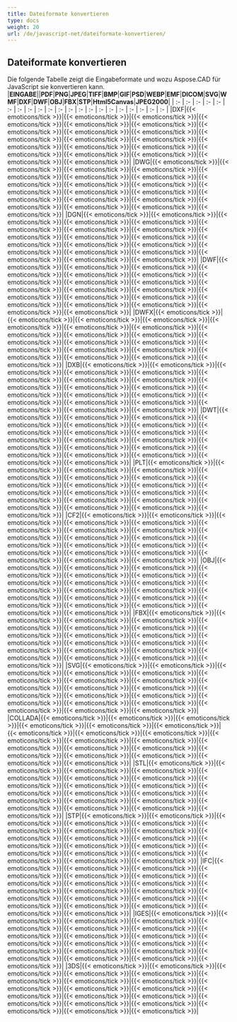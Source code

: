 ```yaml
---
title: Dateiformate konvertieren
type: docs
weight: 20
url: /de/javascript-net/dateiformate-konvertieren/
---
```


## **Dateiformate konvertieren**

Die folgende Tabelle zeigt die Eingabeformate und wozu Aspose.CAD für JavaScript sie konvertieren kann.
|**EINGABE**||**PDF**|**PNG**|**JPEG**|**TIFF**|**BMP**|**GIF**|**PSD**|**WEBP**|**EMF**|**DICOM**|**SVG**|**WMF**|**DXF**|**DWF**|**OBJ**|**FBX**|**STP**|**Html5Canvas**|**JPEG2000**|
| :- | :- | :- | :- | :- | :- | :- | :- | :- | :- | :- | :- | :- | :- | :- | :- | :- | :- |  :- | :- | :- |
|DXF|{{< emoticons/tick >}}|{{< emoticons/tick >}}|{{< emoticons/tick >}}|{{< emoticons/tick >}}|{{< emoticons/tick >}}|{{< emoticons/tick >}}|{{< emoticons/tick >}}|{{< emoticons/tick >}}|{{< emoticons/tick >}}|{{< emoticons/tick >}}|{{< emoticons/tick >}}|{{< emoticons/tick >}}|{{< emoticons/tick >}}|{{< emoticons/tick >}}|{{< emoticons/tick >}}|{{< emoticons/tick >}}|{{< emoticons/tick >}}|{{< emoticons/tick >}}|{{< emoticons/tick >}}|{{< emoticons/tick >}}|
|DWG|{{< emoticons/tick >}}|{{< emoticons/tick >}}|{{< emoticons/tick >}}|{{< emoticons/tick >}}|{{< emoticons/tick >}}|{{< emoticons/tick >}}|{{< emoticons/tick >}}|{{< emoticons/tick >}}|{{< emoticons/tick >}}|{{< emoticons/tick >}}|{{< emoticons/tick >}}|{{< emoticons/tick >}}|{{< emoticons/tick >}}|{{< emoticons/tick >}}|{{< emoticons/tick >}}|{{< emoticons/tick >}}|{{< emoticons/tick >}}|{{< emoticons/tick >}}|{{< emoticons/tick >}}|{{< emoticons/tick >}}|
|DGN|{{< emoticons/tick >}}|{{< emoticons/tick >}}|{{< emoticons/tick >}}|{{< emoticons/tick >}}|{{< emoticons/tick >}}|{{< emoticons/tick >}}|{{< emoticons/tick >}}|{{< emoticons/tick >}}|{{< emoticons/tick >}}|{{< emoticons/tick >}}|{{< emoticons/tick >}}|{{< emoticons/tick >}}|{{< emoticons/tick >}}|{{< emoticons/tick >}}|{{< emoticons/tick >}}|{{< emoticons/tick >}}|{{< emoticons/tick >}}|{{< emoticons/tick >}}|{{< emoticons/tick >}}|{{< emoticons/tick >}}|
|DWF|{{< emoticons/tick >}}|{{< emoticons/tick >}}|{{< emoticons/tick >}}|{{< emoticons/tick >}}|{{< emoticons/tick >}}|{{< emoticons/tick >}}|{{< emoticons/tick >}}|{{< emoticons/tick >}}|{{< emoticons/tick >}}|{{< emoticons/tick >}}|{{< emoticons/tick >}}|{{< emoticons/tick >}}|{{< emoticons/tick >}}|{{< emoticons/tick >}}|{{< emoticons/tick >}}|{{< emoticons/tick >}}|{{< emoticons/tick >}}|{{< emoticons/tick >}}|{{< emoticons/tick >}}|{{< emoticons/tick >}}|
|DWFX|{{< emoticons/tick >}}|{{< emoticons/tick >}}|{{< emoticons/tick >}}|{{< emoticons/tick >}}|{{< emoticons/tick >}}|{{< emoticons/tick >}}|{{< emoticons/tick >}}|{{< emoticons/tick >}}|{{< emoticons/tick >}}|{{< emoticons/tick >}}|{{< emoticons/tick >}}|{{< emoticons/tick >}}|{{< emoticons/tick >}}|{{< emoticons/tick >}}|{{< emoticons/tick >}}|{{< emoticons/tick >}}|{{< emoticons/tick >}}|{{< emoticons/tick >}}|{{< emoticons/tick >}}|{{< emoticons/tick >}}|
|DXB|{{< emoticons/tick >}}|{{< emoticons/tick >}}|{{< emoticons/tick >}}|{{< emoticons/tick >}}|{{< emoticons/tick >}}|{{< emoticons/tick >}}|{{< emoticons/tick >}}|{{< emoticons/tick >}}|{{< emoticons/tick >}}|{{< emoticons/tick >}}|{{< emoticons/tick >}}|{{< emoticons/tick >}}|{{< emoticons/tick >}}|{{< emoticons/tick >}}|{{< emoticons/tick >}}|{{< emoticons/tick >}}|{{< emoticons/tick >}}|{{< emoticons/tick >}}|{{< emoticons/tick >}}|{{< emoticons/tick >}}|
|DWT|{{< emoticons/tick >}}|{{< emoticons/tick >}}|{{< emoticons/tick >}}|{{< emoticons/tick >}}|{{< emoticons/tick >}}|{{< emoticons/tick >}}|{{< emoticons/tick >}}|{{< emoticons/tick >}}|{{< emoticons/tick >}}|{{< emoticons/tick >}}|{{< emoticons/tick >}}|{{< emoticons/tick >}}|{{< emoticons/tick >}}|{{< emoticons/tick >}}|{{< emoticons/tick >}}|{{< emoticons/tick >}}|{{< emoticons/tick >}}|{{< emoticons/tick >}}|{{< emoticons/tick >}}|{{< emoticons/tick >}}|
|PLT|{{< emoticons/tick >}}|{{< emoticons/tick >}}|{{< emoticons/tick >}}|{{< emoticons/tick >}}|{{< emoticons/tick >}}|{{< emoticons/tick >}}|{{< emoticons/tick >}}|{{< emoticons/tick >}}|{{< emoticons/tick >}}|{{< emoticons/tick >}}|{{< emoticons/tick >}}|{{< emoticons/tick >}}|{{< emoticons/tick >}}|{{< emoticons/tick >}}|{{< emoticons/tick >}}|{{< emoticons/tick >}}|{{< emoticons/tick >}}|{{< emoticons/tick >}}|{{< emoticons/tick >}}|{{< emoticons/tick >}}|
|CF2|{{< emoticons/tick >}}|{{< emoticons/tick >}}|{{< emoticons/tick >}}|{{< emoticons/tick >}}|{{< emoticons/tick >}}|{{< emoticons/tick >}}|{{< emoticons/tick >}}|{{< emoticons/tick >}}|{{< emoticons/tick >}}|{{< emoticons/tick >}}|{{< emoticons/tick >}}|{{< emoticons/tick >}}|{{< emoticons/tick >}}|{{< emoticons/tick >}}|{{< emoticons/tick >}}|{{< emoticons/tick >}}|{{< emoticons/tick >}}|{{< emoticons/tick >}}|{{< emoticons/tick >}}|{{< emoticons/tick >}}|
|OBJ|{{< emoticons/tick >}}|{{< emoticons/tick >}}|{{< emoticons/tick >}}|{{< emoticons/tick >}}|{{< emoticons/tick >}}|{{< emoticons/tick >}}|{{< emoticons/tick >}}|{{< emoticons/tick >}}|{{< emoticons/tick >}}|{{< emoticons/tick >}}|{{< emoticons/tick >}}|{{< emoticons/tick >}}|{{< emoticons/tick >}}|{{< emoticons/tick >}}|{{< emoticons/tick >}}|{{< emoticons/tick >}}|{{< emoticons/tick >}}|{{< emoticons/tick >}}|{{< emoticons/tick >}}|{{< emoticons/tick >}}|
|FBX|{{< emoticons/tick >}}|{{< emoticons/tick >}}|{{< emoticons/tick >}}|{{< emoticons/tick >}}|{{< emoticons/tick >}}|{{< emoticons/tick >}}|{{< emoticons/tick >}}|{{< emoticons/tick >}}|{{< emoticons/tick >}}|{{< emoticons/tick >}}|{{< emoticons/tick >}}|{{< emoticons/tick >}}|{{< emoticons/tick >}}|{{< emoticons/tick >}}|{{< emoticons/tick >}}|{{< emoticons/tick >}}|{{< emoticons/tick >}}|{{< emoticons/tick >}}|{{< emoticons/tick >}}|{{< emoticons/tick >}}|
|SVG|{{< emoticons/tick >}}|{{< emoticons/tick >}}|{{< emoticons/tick >}}|{{< emoticons/tick >}}|{{< emoticons/tick >}}|{{< emoticons/tick >}}|{{< emoticons/tick >}}|{{< emoticons/tick >}}|{{< emoticons/tick >}}|{{< emoticons/tick >}}|{{< emoticons/tick >}}|{{< emoticons/tick >}}|{{< emoticons/tick >}}|{{< emoticons/tick >}}|{{< emoticons/tick >}}|{{< emoticons/tick >}}|{{< emoticons/tick >}}|{{< emoticons/tick >}}|{{< emoticons/tick >}}|{{< emoticons/tick >}}|
|COLLADA|{{< emoticons/tick >}}|{{< emoticons/tick >}}|{{< emoticons/tick >}}|{{< emoticons/tick >}}|{{< emoticons/tick >}}|{{< emoticons/tick >}}|{{< emoticons/tick >}}|{{< emoticons/tick >}}|{{< emoticons/tick >}}|{{< emoticons/tick >}}|{{< emoticons/tick >}}|{{< emoticons/tick >}}|{{< emoticons/tick >}}|{{< emoticons/tick >}}|{{< emoticons/tick >}}|{{< emoticons/tick >}}|{{< emoticons/tick >}}|{{< emoticons/tick >}}|{{< emoticons/tick >}}|{{< emoticons/tick >}}|
|STL|{{< emoticons/tick >}}|{{< emoticons/tick >}}|{{< emoticons/tick >}}|{{< emoticons/tick >}}|{{< emoticons/tick >}}|{{< emoticons/tick >}}|{{< emoticons/tick >}}|{{< emoticons/tick >}}|{{< emoticons/tick >}}|{{< emoticons/tick >}}|{{< emoticons/tick >}}|{{< emoticons/tick >}}|{{< emoticons/tick >}}|{{< emoticons/tick >}}|{{< emoticons/tick >}}|{{< emoticons/tick >}}|{{< emoticons/tick >}}|{{< emoticons/tick >}}|{{< emoticons/tick >}}|{{< emoticons/tick >}}|
|STP|{{< emoticons/tick >}}|{{< emoticons/tick >}}|{{< emoticons/tick >}}|{{< emoticons/tick >}}|{{< emoticons/tick >}}|{{< emoticons/tick >}}|{{< emoticons/tick >}}|{{< emoticons/tick >}}|{{< emoticons/tick >}}|{{< emoticons/tick >}}|{{< emoticons/tick >}}|{{< emoticons/tick >}}|{{< emoticons/tick >}}|{{< emoticons/tick >}}|{{< emoticons/tick >}}|{{< emoticons/tick >}}|{{< emoticons/tick >}}|{{< emoticons/tick >}}|{{< emoticons/tick >}}|{{< emoticons/tick >}}|
|IFC|{{< emoticons/tick >}}|{{< emoticons/tick >}}|{{< emoticons/tick >}}|{{< emoticons/tick >}}|{{< emoticons/tick >}}|{{< emoticons/tick >}}|{{< emoticons/tick >}}|{{< emoticons/tick >}}|{{< emoticons/tick >}}|{{< emoticons/tick >}}|{{< emoticons/tick >}}|{{< emoticons/tick >}}|{{< emoticons/tick >}}|{{< emoticons/tick >}}|{{< emoticons/tick >}}|{{< emoticons/tick >}}|{{< emoticons/tick >}}|{{< emoticons/tick >}}|{{< emoticons/tick >}}|{{< emoticons/tick >}}|
|IGES|{{< emoticons/tick >}}|{{< emoticons/tick >}}|{{< emoticons/tick >}}|{{< emoticons/tick >}}|{{< emoticons/tick >}}|{{< emoticons/tick >}}|{{< emoticons/tick >}}|{{< emoticons/tick >}}|{{< emoticons/tick >}}|{{< emoticons/tick >}}|{{< emoticons/tick >}}|{{< emoticons/tick >}}|{{< emoticons/tick >}}|{{< emoticons/tick >}}|{{< emoticons/tick >}}|{{< emoticons/tick >}}|{{< emoticons/tick >}}|{{< emoticons/tick >}}|{{< emoticons/tick >}}|{{< emoticons/tick >}}|
|3DS|{{< emoticons/tick >}}|{{< emoticons/tick >}}|{{< emoticons/tick >}}|{{< emoticons/tick >}}|{{< emoticons/tick >}}|{{< emoticons/tick >}}|{{< emoticons/tick >}}|{{< emoticons/tick >}}|{{< emoticons/tick >}}|{{< emoticons/tick >}}|{{< emoticons/tick >}}|{{< emoticons/tick >}}|{{< emoticons/tick >}}|{{< emoticons/tick >}}|{{< emoticons/tick >}}|{{< emoticons/tick >}}|{{< emoticons/tick >}}|{{< emoticons/tick >}}|{{< emoticons/tick >}}|{{< emoticons/tick >}}|
